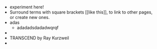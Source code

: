 - experiment here!
- Surround terms with square brackets [[like this]], to link to other pages, or create new ones.
- adas
    - adadadsdadadwqrqf
- 
- TRANSCEND by Ray Kurzweil
- 
